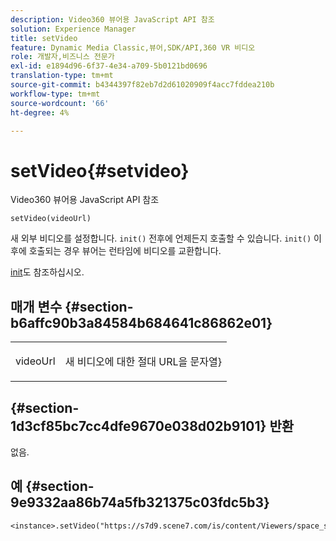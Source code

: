 ```yaml
---
description: Video360 뷰어용 JavaScript API 참조
solution: Experience Manager
title: setVideo
feature: Dynamic Media Classic,뷰어,SDK/API,360 VR 비디오
role: 개발자,비즈니스 전문가
exl-id: e1894d96-6f37-4e34-a709-5b0121bd0696
translation-type: tm+mt
source-git-commit: b4344397f82eb7d2d61020909f4acc7fddea210b
workflow-type: tm+mt
source-wordcount: '66'
ht-degree: 4%

---
```


# setVideo{#setvideo}

Video360 뷰어용 JavaScript API 참조

`setVideo(videoUrl)`

새 외부 비디오를 설정합니다. `init()` 전후에 언제든지 호출할 수 있습니다. `init()` 이후에 호출되는 경우 뷰어는 런타임에 비디오를 교환합니다.

[init](../../../c-html5-s7-aem-asset-viewers/c-html5-video-reference/c-html5-video-viewer-20-javascriptapiref/r-html5-video-viewer-20-javascriptapiref-init.md#reference-3b570ba8b35045d6b30fb178c21a66c6)도 참조하십시오.

## 매개 변수 {#section-b6affc90b3a84584b684641c86862e01}

<table id="table_896DFF34A68A403DB93A6D597461A573"> 
 <tbody> 
  <tr> 
   <td colname="col1"> <p> <span class="codeph"> videoUrl  </span> </p> </td> 
   <td colname="col2"> <p>새 비디오에 대한 절대 URL을 문자열</span>}<span class="codeph"> </span></p> </td> 
  </tr> 
 </tbody> 
</table>

## {#section-1d3cf85bc7cc4dfe9670e038d02b9101} 반환

없음.

## 예 {#section-9e9332aa86b74a5fb321375c03fdc5b3}

```
<instance>.setVideo("https://s7d9.scene7.com/is/content/Viewers/space_station_360")
```
